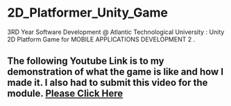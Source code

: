 # 2D_Platformer_Unity_Game
3RD Year Software Development @ Atlantic Technological University :  Unity 2D Platform Game for  MOBILE APPLICATIONS DEVELOPMENT 2 .


## The following Youtube Link is to my demonstration of what the game is like and how I made it. I also had to submit this video for the module. [Please Click Here](https://www.youtube.com/watch?v=8aa8d8bhbPE)
